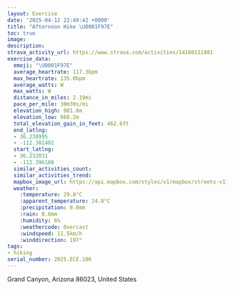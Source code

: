 ```yaml
---
layout: Exercise
date: '2025-04-12 22:49:42 +0000'
title: "Afternoon Hike \U0001F97E"
toc: true
image:
description:
strava_activity_url: https://www.strava.com/activities/14180111801
exercise_data:
  emoji: "\U0001F97E"
  average_heartrate: 117.3bpm
  max_heartrate: 135.0bpm
  average_watts: W
  max_watts: W
  distance_in_miles: 2.19mi
  pace_per_mile: 30m39s/mi
  elevation_high: 981.8m
  elevation_low: 868.2m
  total_elevation_gain_in_feet: 462.6ft
  end_latlng:
  - 36.238995
  - -112.381402
  start_latlng:
  - 36.232831
  - -112.396108
  similar_activities_count:
  similar_activities_trend:
  mapbox_image_url: https://api.mapbox.com/styles/v1/mapbox/streets-v11/static/path-5+787af2-1.0(%7Bcd%7CEnk_mTCH%40XTj%40F%5E%3FFBF%40TIRGHWBaAS_%40Oe%40Je%40Ck%40%5BKC%5DUKCYHCJC%60%40Pp%40Fx%40A%40%3FRKZEBM%40OIOOUi%40USKAIIOGM%5BCYEMa%40y%40IIE%3FOVGXCTM%5ES%5CYLKLGNItBEXEHEFUN_%40Fi%40~%40CBK%3FUGSOOc%40Yk%40Wa%40_%40YOWKa%40Ca%40Dg%40AOKc%40Q_%40S%5BE%3FBAOK%7BA%7B%40Oa%40G%5BIoADe%40Pq%40B_%40MWMIU%5BAQDg%40b%40u%40PQPa%40b%40_AROl%40MPDNMAe%40MYEw%40%40SBSFMPQVy%40LGBEFA%5EHTAXIT%5DBU%3FEKI%40OCCSEMIQa%40AKTw%40DGCIBQAISGUCo%40%5D_%40IO%5DAm%40IG_%40GMKc%40DWEMIG%3FWHK%3FMCOKUc%40u%40eCAm%40C_%40%40i%40A%5BJ%7BAGiADc%40FQIq%40%3F%40H%5DHOLONGPCTI%5CSDOAUBGKY%3FYMYC%5B%3FKDO%40a%40AMBO%3FUGS%3FM%5EoABWBGG%5DGGQa%40QIIW%3FKQq%40KeAEM),pin-s-s+e5b22e(-112.39624,36.23502),pin-s-f+89ae00(-112.38318,36.24093)/auto/800x800?access_token=pk.eyJ1Ijoiam9zaGJlY2ttYW4iLCJhIjoiY205eWR2aDd1MWZ6djJrbXc4a3M0bWZleiJ9.XiG9OWkNcZk2QzjJbxLB4A
  weather:
    :temperature: 29.8°C
    :apparent_temperature: 24.8°C
    :precipitation: 0.0mm
    :rain: 0.0mm
    :humidity: 6%
    :weathercode: Overcast
    :windspeed: 11.5km/h
    :winddirection: 197°
tags:
- hiking
serial_number: 2025.ECE.106
---
```

Grand Canyon, Arizona 86023, United States
